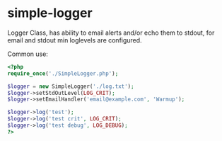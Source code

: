 # simple-logger

Logger Class, has ability to email alerts and/or echo them to stdout, for email and stdout min loglevels are configured. 

Common use:

```php
<?php
require_once('./SimpleLogger.php');

$logger = new SimpleLogger('./log.txt');
$logger->setStdOutLevel(LOG_CRIT);
$logger->setEmailHandler('email@example.com', 'Warmup');

$logger->log('test');
$logger->log('test crit', LOG_CRIT);
$logger->log('test debug', LOG_DEBUG);
?>
```
